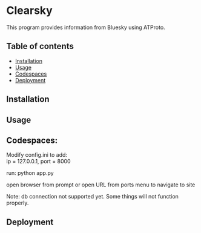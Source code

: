 # Clearsky

This program provides information from Bluesky using ATProto.

## Table of contents

- [Installation](#installation)
- [Usage](#usage)
- [Codespaces](#codespaces)
- [Deployment](#deployment)

## Installation

## Usage

## Codespaces:

Modify config.ini to add: \
ip = 127.0.0.1, port = 8000 

run: python app.py 

open browser from prompt or open URL from ports menu to navigate to site

Note: db connection not supported yet. Some things will not function properly.

## Deployment